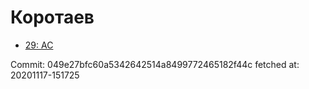 # Коротаев
- [29: AC](29.md)

Commit: 049e27bfc60a5342642514a8499772465182f44c
 fetched at: 20201117-151725
